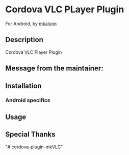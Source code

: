 # Cordova VLC PLayer Plugin

For Android, by [mkalyon](https://github.com/mkalyon)

## Description

Cordova VLC Player Plugin

## Message from the maintainer:


## Installation



### Android specifics


## Usage



## Special Thanks

"# cordova-plugin-mkVLC" 
